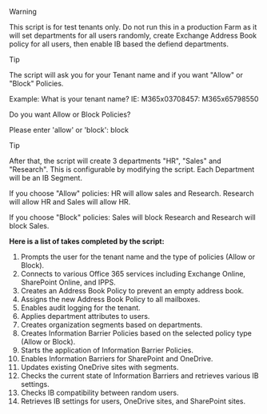 > [!WARNING]  
> This script is for test tenants only. Do not run this in a production Farm as it will set departments for all users randomly, create Exchange Address Book policy for all users, then enable IB based the defiend departments.

> [!TIP]
> The script will ask you for your Tenant name and if you want "Allow" or "Block" Policies.
>
> Example: What is your tenant name? IE: M365x03708457: M365x65798550
>
> Do you want Allow or Block Policies?
>
> Please enter 'allow' or 'block': block

> [!TIP]
> After that, the script will create 3 departments "HR", "Sales" and "Research". This is configurable by modifying the script.
> Each Department will be an IB Segment.
>
> If you choose "Allow" policies: HR will allow sales and Research. Research will allow HR and Sales will allow HR.
>
> If you choose "Block" policies: Sales will block Research and Research will block Sales.

**Here is a list of takes completed by the script:**

1.	Prompts the user for the tenant name and the type of policies (Allow or Block).
2.	Connects to various Office 365 services including Exchange Online, SharePoint Online, and IPPS.
3.	Creates an Address Book Policy to prevent an empty address book.
4.	Assigns the new Address Book Policy to all mailboxes.
5.	Enables audit logging for the tenant.
6.	Applies department attributes to users.
7.	Creates organization segments based on departments.
8.	Creates Information Barrier Policies based on the selected policy type (Allow or Block).
9.	Starts the application of Information Barrier Policies.
10.	Enables Information Barriers for SharePoint and OneDrive.
11.	Updates existing OneDrive sites with segments.
12.	Checks the current state of Information Barriers and retrieves various IB settings.
13.	Checks IB compatibility between random users.
14.	Retrieves IB settings for users, OneDrive sites, and SharePoint sites.
